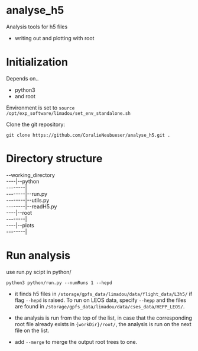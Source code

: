 analyse_h5
============

Analysis tools for h5 files
- writing out and plotting with root

# Initialization
Depends on..
- python3
- and root 

Environment is set to ```source /opt/exp_software/limadou/set_env_standalone.sh```

Clone the git repository:
~~~
git clone https://github.com/CoralieNeubueser/analyse_h5.git .
~~~

# Directory structure
--working_directory  <br />
----|--python  <br />
--------|  <br />
--------|--run.py  <br /> 
--------|--utils.py  <br />
--------|--readH5.py  <br />
----|--root  <br />
--------|  <br />
----|--plots  <br />
--------|  <br />

# Run analysis
use run.py scipt in python/

~~~
python3 python/run.py --numRuns 1 --hepd 
~~~

- it finds h5 files in ```/storage/gpfs_data/limadou/data/flight_data/L3h5/``` if flag ```--hepd``` is raised. To run on LEOS data, specify ```--hepp``` and the files are found in ```/storage/gpfs_data/limadou/data/cses_data/HEPP_LEOS/```. 

- the analysis is run from the top of the list, in case that the corresponding root file already exists in ```{workDir}/root/```, the analysis is run on the next file on the list. 

- add ```--merge``` to merge the output root trees to one.

